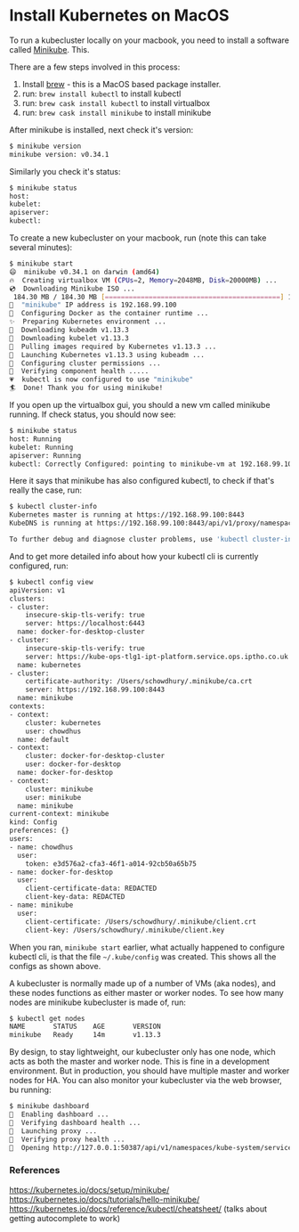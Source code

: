 # Install Kubernetes on MacOS

To run a kubecluster locally on your macbook, you need to install a software called [Minikube](https://kubernetes.io/docs/setup/minikube/). This.

There are a few steps involved in this process:

1. Install [brew](https://brew.sh/) - this is a MacOS based package installer. 
2. run: `brew install kubectl` to install kubectl
3. run: `brew cask install kubectl` to install virtualbox
4. run: `brew cask install minikube` to install minikube

After minikube is installed, next check it's version:

```bash
$ minikube version
minikube version: v0.34.1
```

Similarly you check it's status:

```bash
$ minikube status
host:
kubelet:
apiserver:
kubectl:
```

To create a new kubecluster on your macbook, run (note this can take several minutes):

```bash
$ minikube start
😄  minikube v0.34.1 on darwin (amd64)
🔥  Creating virtualbox VM (CPUs=2, Memory=2048MB, Disk=20000MB) ...
💿  Downloading Minikube ISO ...
 184.30 MB / 184.30 MB [============================================] 100.00% 0s
📶  "minikube" IP address is 192.168.99.100
🐳  Configuring Docker as the container runtime ...
✨  Preparing Kubernetes environment ...
💾  Downloading kubeadm v1.13.3
💾  Downloading kubelet v1.13.3
🚜  Pulling images required by Kubernetes v1.13.3 ...
🚀  Launching Kubernetes v1.13.3 using kubeadm ... 
🔑  Configuring cluster permissions ...
🤔  Verifying component health .....
💗  kubectl is now configured to use "minikube"
🏄  Done! Thank you for using minikube!
```

If you open up the virtualbox gui, you should a new vm called minikube running. If check status, you should now see:

```bash
$ minikube status
host: Running
kubelet: Running
apiserver: Running
kubectl: Correctly Configured: pointing to minikube-vm at 192.168.99.100
```

Here it says that minikube has also configured kubectl, to check if that's really the case, run:

```bash
$ kubectl cluster-info
Kubernetes master is running at https://192.168.99.100:8443
KubeDNS is running at https://192.168.99.100:8443/api/v1/proxy/namespaces/kube-system/services/kube-dns

To further debug and diagnose cluster problems, use 'kubectl cluster-info dump'.
```

And to get more detailed info about how your kubectl cli is currently configured, run:

```bash
$ kubectl config view
apiVersion: v1
clusters:
- cluster:
    insecure-skip-tls-verify: true
    server: https://localhost:6443
  name: docker-for-desktop-cluster
- cluster:
    insecure-skip-tls-verify: true
    server: https://kube-ops-tlg1-ipt-platform.service.ops.iptho.co.uk
  name: kubernetes
- cluster:
    certificate-authority: /Users/schowdhury/.minikube/ca.crt
    server: https://192.168.99.100:8443
  name: minikube
contexts:
- context:
    cluster: kubernetes
    user: chowdhus
  name: default
- context:
    cluster: docker-for-desktop-cluster
    user: docker-for-desktop
  name: docker-for-desktop
- context:
    cluster: minikube
    user: minikube
  name: minikube
current-context: minikube
kind: Config
preferences: {}
users:
- name: chowdhus
  user:
    token: e3d576a2-cfa3-46f1-a014-92cb50a65b75
- name: docker-for-desktop
  user:
    client-certificate-data: REDACTED
    client-key-data: REDACTED
- name: minikube
  user:
    client-certificate: /Users/schowdhury/.minikube/client.crt
    client-key: /Users/schowdhury/.minikube/client.key
```

When you ran, `minikube start` earlier, what actually happened to configure kubectl cli, is that the file `~/.kube/config` was created. This shows all the configs as shown above. 


A kubecluster is normally made up of a number of VMs (aka nodes), and these nodes functions as either master or worker nodes. To see how many nodes are minikube kubecluster is made of, run:

```bash
$ kubectl get nodes
NAME       STATUS    AGE       VERSION
minikube   Ready     14m       v1.13.3
```

By design, to stay lightweight, our kubecluster only has one node, which acts as both the master and worker node. This is fine in a development environment. But in production, you should have multiple master and worker nodes for HA. You can also monitor your kubecluster via the web browser, bu running:

```bash
$ minikube dashboard
🔌  Enabling dashboard ...
🤔  Verifying dashboard health ...
🚀  Launching proxy ...
🤔  Verifying proxy health ...
🎉  Opening http://127.0.0.1:50387/api/v1/namespaces/kube-system/services/http:kubernetes-dashboard:/proxy/ in your default browser...
```


### References
https://kubernetes.io/docs/setup/minikube/
https://kubernetes.io/docs/tutorials/hello-minikube/
https://kubernetes.io/docs/reference/kubectl/cheatsheet/  (talks about getting autocomplete to work)

